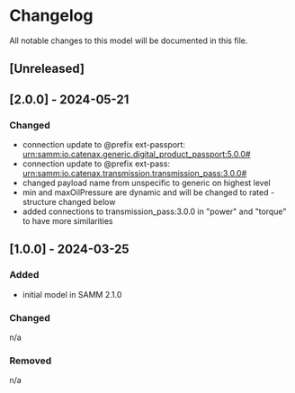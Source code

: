 # Changelog
All notable changes to this model will be documented in this file.

## [Unreleased]

## [2.0.0] - 2024-05-21
### Changed
- connection update to @prefix ext-passport: <urn:samm:io.catenax.generic.digital_product_passport:5.0.0#>
- connection update to @prefix ext-pass: <urn:samm:io.catenax.transmission.transmission_pass:3.0.0#>
- changed payload name from unspecific to generic on highest level
- min and maxOilPressure are dynamic and will be changed to rated - structure changed below
- added connections to transmission_pass:3.0.0 in "power" and "torque" to have more similarities

## [1.0.0] - 2024-03-25
### Added
- initial model in SAMM 2.1.0

### Changed
n/a

### Removed
n/a
